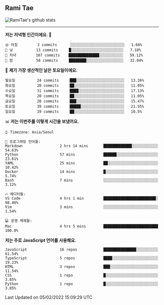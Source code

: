 ## Rami Tae

![RamiTae's github stats](https://github-readme-stats.vercel.app/api?username=RamiTae&show_icons=true&theme=tokyonight)

---
<!--START_SECTION:waka-->
**저는 저녁형 인간이에요. 🦉** 

```text
🌞 아침         3 commits      ░░░░░░░░░░░░░░░░░░░░░░░░░   1.66% 
🌆 낮　         13 commits     █░░░░░░░░░░░░░░░░░░░░░░░░   7.18% 
🌃 저녁         107 commits    ██████████████░░░░░░░░░░░   59.12% 
🌙 밤　         58 commits     ████████░░░░░░░░░░░░░░░░░   32.04%

```
📅 **제가 가장 생산적인 날은 토요일이에요.** 

```text
월요일          24 commits     ███░░░░░░░░░░░░░░░░░░░░░░   13.26% 
화요일          20 commits     ██░░░░░░░░░░░░░░░░░░░░░░░   11.05% 
수요일          31 commits     ████░░░░░░░░░░░░░░░░░░░░░   17.13% 
목요일          20 commits     ██░░░░░░░░░░░░░░░░░░░░░░░   11.05% 
금요일          28 commits     ███░░░░░░░░░░░░░░░░░░░░░░   15.47% 
토요일          39 commits     █████░░░░░░░░░░░░░░░░░░░░   21.55% 
일요일          19 commits     ██░░░░░░░░░░░░░░░░░░░░░░░   10.5%

```


📊 **저는 이번주를 이렇게 시간을 보냈어요.** 

```text
⌚︎ Timezone: Asia/Seoul

💬 프로그래밍 언어들: 
Markdown                 2 hrs 14 mins       █████████████░░░░░░░░░░░░   54.63% 
Python                   57 mins             ██████░░░░░░░░░░░░░░░░░░░   23.61% 
YAML                     25 mins             ██░░░░░░░░░░░░░░░░░░░░░░░   10.42% 
Docker                   14 mins             █░░░░░░░░░░░░░░░░░░░░░░░░   5.74% 
Bash                     7 mins              ░░░░░░░░░░░░░░░░░░░░░░░░░   3.12%

🔥 에디터들: 
VS Code                  4 hrs 1 min         ████████████████████████░   98.46% 
Vim                      3 mins              ░░░░░░░░░░░░░░░░░░░░░░░░░   1.54%

💻 운영 체제들: 
Mac                      4 hrs 5 mins        █████████████████████████   100.0%

```

**저는 주로 JavaScript 언어를 사용해요.** 

```text
JavaScript               16 repos            ███████████████░░░░░░░░░░   61.54% 
TypeScript               5 repos             ████░░░░░░░░░░░░░░░░░░░░░   19.23% 
HTML                     3 repos             ███░░░░░░░░░░░░░░░░░░░░░░   11.54% 
CSS                      1 repo              █░░░░░░░░░░░░░░░░░░░░░░░░   3.85% 
Python                   1 repo              █░░░░░░░░░░░░░░░░░░░░░░░░   3.85%

```



 Last Updated on 05/02/2022 15:09:29 UTC
<!--END_SECTION:waka-->
